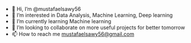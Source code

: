 - 👋 Hi, I’m @mustafaelsawy56
- 👀 I’m interested in Data Analysis, Machine Learning, Deep learning
- 🌱 I’m currently learning Machine learning
- 💞️ I’m looking to collaborate on more useful projects for better tomorrow 
- 📫 How to reach me mustafaelsawy56@gmail.com

<!---
mustafaelsawy56/mustafaelsawy56 is a ✨ special ✨ repository because its `README.md` (this file) appears on your GitHub profile.
You can click the Preview link to take a look at your changes.
--->
